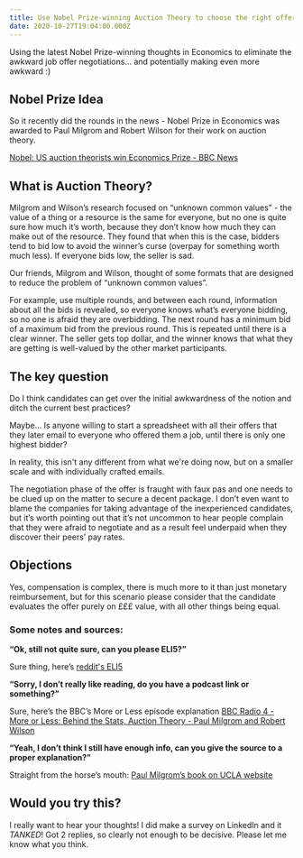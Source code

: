 ```yaml
---
title: Use Nobel Prize-winning Auction Theory to choose the right offer
date: 2020-10-27T19:04:00.000Z
---
```


Using the latest Nobel Prize-winning thoughts in Economics to eliminate the awkward job offer negotiations... and potentially making even more awkward :)

<!-- more -->

## Nobel Prize Idea

So it recently did the rounds in the news -  Nobel Prize in Economics was awarded to Paul Milgrom and Robert Wilson for their work on auction theory.

[Nobel: US auction theorists win Economics Prize - BBC News](https://www.bbc.co.uk/news/business-54509051)

## What is Auction Theory?

Milgrom and Wilson’s research focused on “unknown common values” - the value of a thing or a resource is the same for everyone, but no one is quite sure how much it’s worth, because they don’t know how much they can make out of the resource. They found that when this is the case, bidders tend to bid low to avoid the winner’s curse (overpay for something worth much less). If everyone bids low, the seller is sad.

Our friends, Milgrom and Wilson, thought of some formats that are designed to reduce the problem of “unknown common values”.

For example, use multiple rounds, and between each round, information about all the bids is revealed, so everyone knows what’s everyone bidding, so no one is afraid they are overbidding. The next round has a minimum bid of a maximum bid from the previous round. This is repeated until there is a clear winner. The seller gets top dollar, and the winner knows that what they are getting is well-valued by the other market participants.

## The key question

Do I think candidates can get over the initial awkwardness of the notion and ditch the current best practices?

Maybe... Is anyone willing to start a spreadsheet with all their offers that they later email to everyone who offered them a job, until there is only one highest bidder?

In reality, this isn't any different from what we're doing now, but on a smaller scale and with individually crafted emails.

The negotiation phase of the offer is fraught with faux pas and one needs to be clued up on the matter to secure a decent package. I don’t even want to blame the companies for taking advantage of the inexperienced candidates, but it’s worth pointing out that it’s not uncommon to hear people complain that they were afraid to negotiate and as a result feel underpaid when they discover their peers’ pay rates.

## Objections
Yes, compensation is complex, there is much more to it than just monetary reimbursement, but for this scenario please consider that the candidate evaluates the offer purely on £££ value, with all other things being equal.


### Some notes and sources:

**“Ok, still not quite sure, can you please ELI5?”**

Sure thing, here’s [reddit's ELI5](https://www.reddit.com/r/explainlikeimfive/comments/j9w2ja/eli5_how_does_the_nobel_prize_winners_milgron_and)

**“Sorry, I don’t really like reading, do you have a podcast link or something?”**

Sure, here’s the BBC’s More or Less episode explanation
[BBC Radio 4 - More or Less: Behind the Stats, Auction Theory - Paul Milgrom and Robert Wilson](https://www.bbc.co.uk/programmes/p08vhzkl)

**“Yeah, I don’t think I still have enough info, can you give the source to a proper explanation?”**

Straight from the horse’s mouth: [Paul Milgrom’s book on UCLA website](http://www.econ.ucla.edu/riley/271/Milgrom-Putting%20Auction%20Theory%20to%20Work.pdf)

## Would you try this?

I really want to hear your thoughts! I did make a survey on LinkedIn and it _TANKED_! Got 2 replies, so clearly not enough to be decisive. Please let me know what you think.
